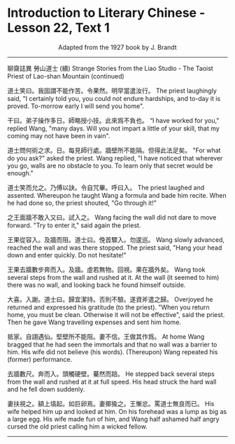 # Introduction to Literary Chinese - Lesson 22, Text 1

<center>Adapted from the 1927 book by J. Brandt</center>

---

聊齋誌異 勞山道士 (續)
Strange Stories from the Liao Studio - The Taoist Priest of Lao-shan Mountain (continued)

道土笑曰。我固謂不能作苦。令果然。明早當遣汝行。
The priest laughingly said, "I certainly told you, you could not endure hardships, and to-day it is proved. To-morrow early I will send you home".

干曰。弟子操作多日。師略授小技。此來爲不負也。
“I have worked for you," replied Wang, "many days. Will you not impart a little of your skill, that my coming may not have been in vain".

道士問何術之求。日。每見師行處。牆壁所不能隔。但得此法足矣。
"For what do you ask?" asked the priest. Wang replied, "I have noticed that wherever you go, walls are no obstacle to you. To learn only that secret would be enough."

道士笑而允之。乃傅以訣。令自咒畢。呼曰入。
The priest laughed and assented. Whereupon he taught Wang a formula and bade him recite. When he had done so, the priest shouted, "Go through it!"

之王面牆不敢入又曰。試入之。
Wang facing the wall did not dare to move forward. "Try to enter it," said again the priest.

王果從容入。及牆而阻。道士曰。俛首驟入。勿逡巡。
Wang slowly advanced, reached the wall and was there stopped. The priest said, "Hang your head down and enter quickly. Do not hesitate!"

王果去牆數步奔而入。及牆。虛若無物。回視。果在牆外矣。
Wang took several steps from the wall and rushed at it. At the wall (it seemed to him) there was no wall, and looking back he found himself outside.

大喜。入謝。道士曰。歸宜潔持。否則不驗。遂資斧遣之歸。
Overjoyed he returned and expressed his gratitude (to the priest). "When you return home, you must be clean. Otherwise it will not be effective", said the priest. Then he gave Wang travelling expenses and sent him home.

抵家。自詡遇仙。堅壁所不能阻。妻不信。王做其作爲。
At home Wang bragged that he had seen the immortals and that no wall was a barrier to him. His wife did not believe (his words). (Thereupon) Wang repeated his (former) performance.

去牆數尺。奔而入。頭觸硬壁。驀然而踣。
He stepped back several steps from the wall and rushed at it at full speed. His head struck the hard wall and he fell down suddenly.

妻扶視之。額上墳起。如巨卵焉。妻揶揄之。王慚忿。罵道士無良而已。
His wife helped him up and looked at him. On his forehead was a lump as big as a large egg. His wife made fun of him, and Wang half ashamed half angry cursed the old priest calling him a wicked fellow.

---
